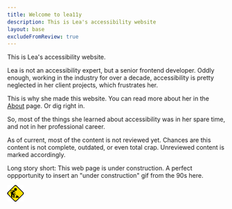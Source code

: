 ```yaml
---
title: Welcome to lea11y
description: This is Lea's accessibility website
layout: base
excludeFromReview: true
---
```

This is Lea's accessibility website.

Lea is not an accessibility expert, but a senior frontend developer.
Oddly enough, working in the industry for over a decade, accessibility is
pretty neglected in her client projects, which frustrates her.

This is why she made this website. You can read more about her in 
the [About](./about/) page. Or dig right in.

So, most of the things she learned about accessibility was in her spare time, 
and not in her professional career.

As of current, most of the content is not reviewed yet. 
Chances are this content is not complete, outdated, or even total crap.
Unreviewed content is marked accordingly.

Long story short: This web page is under construction.
A perfect oppportunity to insert an "under construction" gif from
the 90s here.

![under construction image from the 90s](./images/construction.gif)

